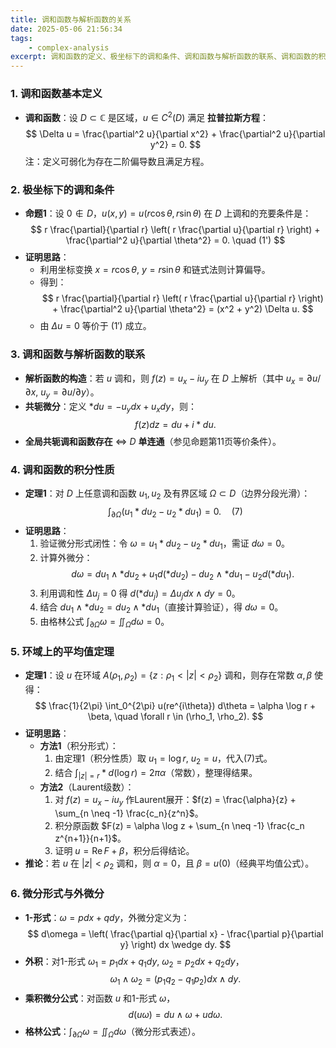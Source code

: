 ```yaml
---
title: 调和函数与解析函数的关系
date: 2025-05-06 21:56:34
tags:
    - complex-analysis
excerpt: 调和函数的定义、极坐标下的调和条件、调和函数与解析函数的联系、调和函数的积分性质、环域上的平均值定理、微分形式与外微分等内容。
---
```

### **1. 调和函数基本定义**
- **调和函数**：设 $D \subset \mathbb{C}$ 是区域，$u \in C^2(D)$ 满足 **拉普拉斯方程**：
  $$
  \Delta u = \frac{\partial^2 u}{\partial x^2} + \frac{\partial^2 u}{\partial y^2} = 0.
  $$
  注：定义可弱化为存在二阶偏导数且满足方程。


### **2. 极坐标下的调和条件**
- **命题1**：设 $0 \notin D$，$u(x,y) = u(r\cos\theta, r\sin\theta)$ 在 $D$ 上调和的充要条件是：
  $$
  r \frac{\partial}{\partial r} \left( r \frac{\partial u}{\partial r} \right) + \frac{\partial^2 u}{\partial \theta^2} = 0. \quad (1')
  $$
- **证明思路**：
  - 利用坐标变换 $x = r\cos\theta$, $y = r\sin\theta$ 和链式法则计算偏导。
  - 得到：
    $$
    r \frac{\partial}{\partial r} \left( r \frac{\partial u}{\partial r} \right) + \frac{\partial^2 u}{\partial \theta^2} = (x^2 + y^2) \Delta u.
    $$
  - 由 $\Delta u = 0$ 等价于 $(1')$ 成立。


### **3. 调和函数与解析函数的联系**
- **解析函数的构造**：若 $u$ 调和，则 $f(z) = u_x - i u_y$ 在 $D$ 上解析（其中 $u_x = \partial u / \partial x$, $u_y = \partial u / \partial y$）。
- **共轭微分**：定义 $*du = -u_y dx + u_x dy$，则：
  $$
  f(z) dz = du + i * du.
  $$
- **全局共轭调和函数存在** $\iff$ $D$ **单连通**（参见命题第11页等价条件）。


### **4. 调和函数的积分性质**
- **定理1**：对 $D$ 上任意调和函数 $u_1, u_2$ 及有界区域 $\Omega \subset D$（边界分段光滑）：
  $$
  \int_{\partial \Omega} (u_1 * du_2 - u_2 * du_1) = 0. \quad (7)
  $$
- **证明思路**：
  1. 验证微分形式闭性：令 $\omega = u_1 * du_2 - u_2 * du_1$，需证 $d\omega = 0$。
  2. 计算外微分：
     $$
     d\omega = du_1 \wedge *du_2 + u_1 d(*du_2) - du_2 \wedge *du_1 - u_2 d(*du_1).
     $$
  3. 利用调和性 $\Delta u_j = 0$ 得 $d(*du_j) = \Delta u_j  dx \wedge dy = 0$。
  4. 结合 $du_1 \wedge *du_2 = du_2 \wedge *du_1$（直接计算验证），得 $d\omega = 0$。
  5. 由格林公式 $\int_{\partial \Omega} \omega = \iint_\Omega d\omega = 0$。


### **5. 环域上的平均值定理**
- **定理1**：设 $u$ 在环域 $A(\rho_1, \rho_2) = \{z : \rho_1 < |z| < \rho_2\}$ 调和，则存在常数 $\alpha, \beta$ 使得：
  $$
  \frac{1}{2\pi} \int_0^{2\pi} u(re^{i\theta})  d\theta = \alpha \log r + \beta, \quad \forall r \in (\rho_1, \rho_2).
  $$
- **证明思路**：
  - **方法1**（积分形式）：
    1. 由定理1（积分性质）取 $u_1 = \log r$, $u_2 = u$，代入(7)式。
    2. 结合 $\int_{|z|=r} *d(\log r) = 2\pi \alpha$（常数），整理得结果。
  - **方法2**（Laurent级数）：
    1. 对 $f(z) = u_x - i u_y$ 作Laurent展开：$f(z) = \frac{\alpha}{z} + \sum_{n \neq -1} \frac{c_n}{z^n}$。
    2. 积分原函数 $F(z) = \alpha \log z + \sum_{n \neq -1} \frac{c_n z^{n+1}}{n+1}$。
    3. 证明 $u = \operatorname{Re} F + \beta$，积分后得结论。
- **推论**：若 $u$ 在 $|z| < \rho_2$ 调和，则 $\alpha = 0$，且 $\beta = u(0)$（经典平均值公式）。


### **6. 微分形式与外微分**
- **1-形式**：$\omega = p dx + q dy$，外微分定义为：
  $$
  d\omega = \left( \frac{\partial q}{\partial x} - \frac{\partial p}{\partial y} \right) dx \wedge dy.
  $$
- **外积**：对1-形式 $\omega_1 = p_1 dx + q_1 dy$, $\omega_2 = p_2 dx + q_2 dy$，
  $$
  \omega_1 \wedge \omega_2 = (p_1 q_2 - q_1 p_2) dx \wedge dy.
  $$
- **乘积微分公式**：对函数 $u$ 和1-形式 $\omega$，
  $$
  d(u\omega) = du \wedge \omega + u  d\omega.
  $$
- **格林公式**：$\int_{\partial \Omega} \omega = \iint_\Omega d\omega$（微分形式表述）。
